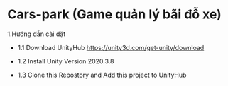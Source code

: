 # Cars-park (Game quản lý bãi đỗ xe)
1.Hướng dẫn cài đặt

- 1.1 Download UnityHub https://unity3d.com/get-unity/download

- 1.2 Install Unity Version 2020.3.8

- 1.3 Clone this Repostory and Add this project to UnityHub 

